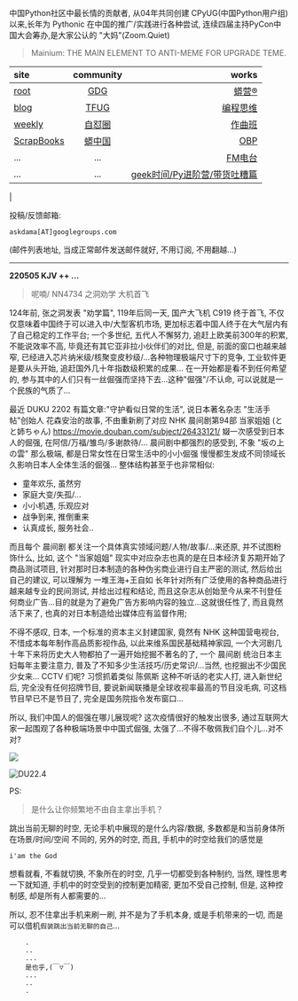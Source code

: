 中国Python社区中最长情的贡献者, 从04年共同创建 CPyUG(中国Python用户组)以来,长年为 Pythonic 在中国的推广/实践进行各种尝试, 连续四届主持PyCon中国大会筹办,是大家公认的 "大妈"(Zoom.Quiet)

> Mainium: THE MAIN ELEMENT TO ANTI-MEME FOR UPGRADE TEME.

| site | community | works |
| :-----| :----: | ----: |
| [root](http://zoomquiet.io/) | [GDG](https://blog.zhgdg.org/) | [蟒营®](https://doc.101.camp/) |
| [blog](https://blog.zoomquiet.io/pages/zoomquiet.html) | [TFUG](http://zh.tfug.world/) | [编程思维](https://py.101.camp/) |
| [weekly](http://weekly.pychina.org/) | [自怼圈](https://du.101.camp/) | [作曲班](https://mu.101.camp/) |
| [ScrapBooks](https://zoomquiet.io/collection.html) | [蟒中国](https://pychina.org/) | [OBP](https://zoomquiet.io/obp/index.html) |
| ... | ... | [FM电台](https://fm.101.camp/) |
| ... | ... | [geek时间/Py进阶营/带货吐糟篇](https://fm.101.camp/2020/geek2py-dama.html) 
 |


投稿/反馈邮箱:

    askdama[AT]googlegroups.com

(邮件列表地址, 
当成正常邮件发送邮件就好, 不用订阅, 不用翻越...)



---------------------------------------------------
**220505 KJV ++ ...**


> 呢喃/ NN4734 之洞劝学 大机首飞



124年前, 张之洞发表 "劝学篇", 119年后同一天, 国产大飞机 C919 终于首飞, 不仅仅意味着中国终于可以进入中/大型客机市场, 更加标志着中国人终于在大气层内有了自己稳定的工作平台; 一个多世纪, 五代人不懈努力, 追赶上欧美前300年的积累, 不能说效率不高, 毕竟还有其它亚非拉小伙伴们的对比, 但是, 前面的窗口也越来越窄, 已经进入芯片纳米级/核聚变皮秒级/...各种物理极端尺寸下的竞争, 工业软件更是要从头开始, 追赶国外几十年指数级积累的成果...
在一开始都是看不到任何希望的, 参与其中的人们只有一丝倔强而坚持下去...这种"倔强"/不认命, 可以说就是一个民族的气质了...

最近 DUKU 2202 有篇文章:"守护看似日常的生活", 说日本著名杂志 "生活手帖"创始人 花森安治的故事, 不由重新刷了对应 NHK 晨间剧第94部
当家姐姐 (とと姉ちゃん)
https://movie.douban.com/subject/26433121/
娺一次感受到日本人的倔强, 在阿信/万福/雏鸟/多谢款待/... 晨间剧中都强烈的感受到, 不象 "坂の上の雲" 那么极端, 都是日常女性在日常生活中的小小倔强 慢慢都生发成不同领域长久影响日本人全体生活的倔强...
整体结构甚至于也非常相似:

+ 童年欢乐, 虽然穷
+ 家庭大变/失孤/...
+ 小小机遇, 乐观应对
+ 战争到来, 推倒重来
+ 认真成长, 服务社会..

而且每个 晨间剧 都关注一个具体真实领域问题/人物/故事/...来还原, 并不试图粉饰什么, 比如, 这个 "当家姐姐" 现实中对应杂志也真的是在日本经济复苏期开始了商品测试项目, 针对那时日本制造的各种伪劣商业进行自主严密的测试, 然后给出自己的建议, 可以理解为 一堆王海+王自如 长年针对所有广泛使用的各种商品进行越来越专业的民间测试, 并给出过程和结论, 而且这杂志从创始至今从来不刊登任何商业广告...目的就是为了避免广告方影响内容的独立...这就很任性了, 而且竟然活下来了, 也真的对日本制造给出媒体应有监督作用;

不得不感叹, 日本, 一个标准的资本主义封建国家, 竟然有 NHK 这种国营电视台, 不惜成本每年制作高品质影视作品, 以此来维系国民基础精神家园, 一个大河剧几十年下来将历史大人物都拍了一遍开始挖掘不著名的了, 一个 晨间剧 统治日本主妇每年主要注意力, 普及了不知多少生活技巧/历史常识/...当然, 也挖掘出不少国民少女来...
CCTV 们呢? 习惯抓着类似 陈佩斯 这种不听话的老实人打, 进入新世纪后, 完全没有任何招牌节目, 要说新闻联播是全球收视率最高的节目没毛病, 可这档节目早已不是节目了, 完全是国务院指令发布窗口...

所以, 我们中国人的倔强在哪儿展现呢? 这次疫情很好的触发出很多, 通过互联网大家一起围观了各种极端场景中中国式倔强, 太强了...不得不敬佩我们自个儿...对不对?


![](https://ipic.zoomquiet.top/2022-05-04-zq42-today-card-2205.005.jpeg)

![DU22.4](https://ipic.zoomquiet.top/2022-04-30-220430DU6y_zip.jpg!/fw/420)



PS:
> 是什么让你频繁地不由自主拿出手机？

跳出当前无聊的时空,
无论手机中展现的是什么内容/数据,
多数都是和当前身体所在场景/时间/空间 不同的,
另外的时空,
而且, 手机中的时空给我们的感觉是

    i'am the God

想看就看, 不看就切换,
不象所在的时空, 几乎一切都受到各种制约,
当然,
理性思考一下就知道,
手机中的时空受到的控制更加精密, 更加不受自己控制,
但是, 这种控制感,
却是所有人都需要的...

所以, 
忍不住拿出手机来刷一刷,
并不是为了手机本身, 或是手机带来的一切,
而是可以借机`假装跳出当前无聊的自己`...



```
    .
    ..
    ...
    是也乎,(￣▽￣)
    ...
    ..
    .
```


